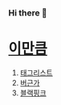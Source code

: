 ### Hi there 👋
<?doctype html>
<html>
<head>

<meta charset="utf-8">
</head>

<body>
<h1><a href="홈페이지.html" >이만큼</a></h1>
<ol>
  <li><a href="태그리스트.html" >태그리스트</a></li>
  <li><a href="버근가.html">버근가</a></li>
  <li><a href="블랙핑크.html" >블랙핑크</a></li>
</ol>
</body>
</html>
<!--
**20000km/20000km** is a ✨ _special_ ✨ repository because its `README.md` (this file) appears on your GitHub profile.

Here are some ideas to get you started:

- 🔭 I’m currently working on ...
- 🌱 I’m currently learning ...
- 👯 I’m looking to collaborate on ...
- 🤔 I’m looking for help with ...
- 💬 Ask me about ...
- 📫 How to reach me: ...
- 😄 Pronouns: ...
- ⚡ Fun fact: ...
-->
